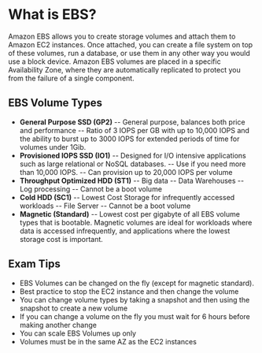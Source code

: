 # What is EBS?
Amazon EBS allows you to create storage volumes and attach them to Amazon EC2 instances. Once attached, you can create a file system on top of these volumes, run a database, or use them in any other way you would use a block device. Amazon EBS volumes are placed in a specific Availability Zone, where they are automatically replicated to protect you from the failure of a single component.

## EBS Volume Types
- **General Purpose SSD (GP2)**
-- General purpose, balances both price and performance
-- Ratio of 3 IOPS per GB with up to 10,000 IOPS and the ability to burst up to 3000 IOPS for extended periods of time for volumes under 1Gib.
- **Provisioned IOPS SSD (IO1)**
-- Designed for I/O intensive applications such as large relational or NoSQL databases.
-- Use if you need more than 10,000 IOPS.
-- Can provision up to 20,000 IOPS per volume
- **Throughput Optimized HDD (ST1)**
-- Big data
-- Data Warehouses
-- Log processing
-- Cannot be a boot volume
- **Cold HDD (SC1)**
-- Lowest Cost Storage for infrequently accessed workloads
-- File Server
-- Cannot be a boot volume
- **Magnetic (Standard)**
-- Lowest cost per gigabyte of all EBS volume types that is bootable. Magnetic volumes are ideal for workloads where data is accessed infrequently, and applications where the lowest storage cost is important.

## Exam Tips
- EBS Volumes can be changed on the fly (except for magnetic standard).
- Best practice to stop the EC2 instance and then change the volume
- You can change volume types by taking a snapshot and then using the snapshot to create a new volume
- If you can change a volume on the fly you must wait for 6 hours before making another change
- You can scale EBS Volumes up only
- Volumes must be in the same AZ as the EC2 instances
